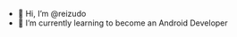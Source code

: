 - 👋 Hi, I’m @reizudo
- 🌱 I’m currently learning to become an Android Developer


<!---
reizudo/reizudo is a ✨ special ✨ repository because its `README.md` (this file) appears on your GitHub profile.
You can click the Preview link to take a look at your changes.
--->
